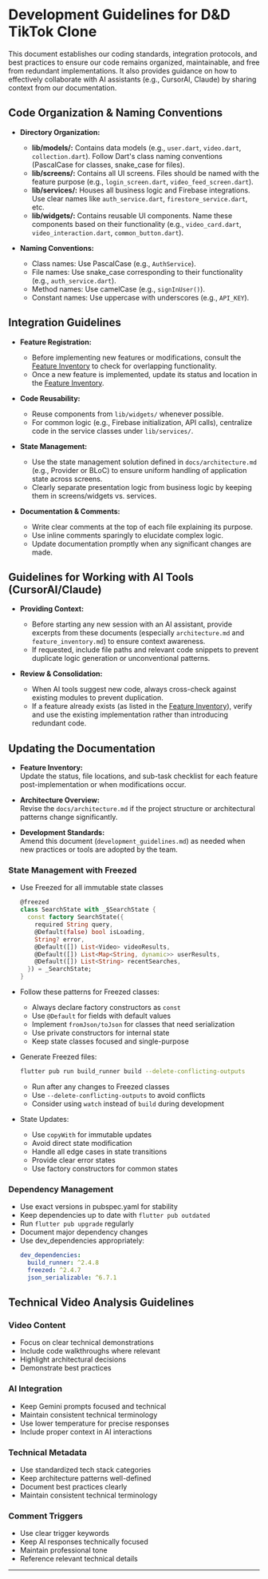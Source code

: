 # Development Guidelines for D&D TikTok Clone

This document establishes our coding standards, integration protocols, and best practices to ensure our code remains organized, maintainable, and free from redundant implementations. It also provides guidance on how to effectively collaborate with AI assistants (e.g., CursorAI, Claude) by sharing context from our documentation.

## Code Organization & Naming Conventions

- **Directory Organization:**
  - **lib/models/:** Contains data models (e.g., `user.dart`, `video.dart`, `collection.dart`). Follow Dart's class naming conventions (PascalCase for classes, snake_case for files).
  - **lib/screens/:** Contains all UI screens. Files should be named with the feature purpose (e.g., `login_screen.dart`, `video_feed_screen.dart`).
  - **lib/services/:** Houses all business logic and Firebase integrations. Use clear names like `auth_service.dart`, `firestore_service.dart`, etc.
  - **lib/widgets/:** Contains reusable UI components. Name these components based on their functionality (e.g., `video_card.dart`, `video_interaction.dart`, `common_button.dart`).

- **Naming Conventions:**
  - Class names: Use PascalCase (e.g., `AuthService`).
  - File names: Use snake_case corresponding to their functionality (e.g., `auth_service.dart`).
  - Method names: Use camelCase (e.g., `signInUser()`).
  - Constant names: Use uppercase with underscores (e.g., `API_KEY`).

## Integration Guidelines

- **Feature Registration:**
  - Before implementing new features or modifications, consult the [Feature Inventory](./feature_inventory.md) to check for overlapping functionality.
  - Once a new feature is implemented, update its status and location in the [Feature Inventory](./feature_inventory.md).

- **Code Reusability:**
  - Reuse components from `lib/widgets/` whenever possible.
  - For common logic (e.g., Firebase initialization, API calls), centralize code in the service classes under `lib/services/`.

- **State Management:**
  - Use the state management solution defined in `docs/architecture.md` (e.g., Provider or BLoC) to ensure uniform handling of application state across screens.
  - Clearly separate presentation logic from business logic by keeping them in screens/widgets vs. services.

- **Documentation & Comments:**
  - Write clear comments at the top of each file explaining its purpose.
  - Use inline comments sparingly to elucidate complex logic.
  - Update documentation promptly when any significant changes are made.

## Guidelines for Working with AI Tools (CursorAI/Claude)

- **Providing Context:**
  - Before starting any new session with an AI assistant, provide excerpts from these documents (especially `architecture.md` and `feature_inventory.md`) to ensure context awareness.
  - If requested, include file paths and relevant code snippets to prevent duplicate logic generation or unconventional patterns.

- **Review & Consolidation:**
  - When AI tools suggest new code, always cross-check against existing modules to prevent duplication.
  - If a feature already exists (as listed in the [Feature Inventory](./feature_inventory.md)), verify and use the existing implementation rather than introducing redundant code.

## Updating the Documentation

- **Feature Inventory:**  
  Update the status, file locations, and sub-task checklist for each feature post-implementation or when modifications occur.

- **Architecture Overview:**  
  Revise the `docs/architecture.md` if the project structure or architectural patterns change significantly.

- **Development Standards:**  
  Amend this document (`development_guidelines.md`) as needed when new practices or tools are adopted by the team.

### State Management with Freezed

- Use Freezed for all immutable state classes
  ```dart
  @freezed
  class SearchState with _$SearchState {
    const factory SearchState({
      required String query,
      @Default(false) bool isLoading,
      String? error,
      @Default([]) List<Video> videoResults,
      @Default([]) List<Map<String, dynamic>> userResults,
      @Default([]) List<String> recentSearches,
    }) = _SearchState;
  }
  ```

- Follow these patterns for Freezed classes:
  - Always declare factory constructors as `const`
  - Use `@Default` for fields with default values
  - Implement `fromJson/toJson` for classes that need serialization
  - Use private constructors for internal state
  - Keep state classes focused and single-purpose

- Generate Freezed files:
  ```bash
  flutter pub run build_runner build --delete-conflicting-outputs
  ```
  - Run after any changes to Freezed classes
  - Use `--delete-conflicting-outputs` to avoid conflicts
  - Consider using `watch` instead of `build` during development

- State Updates:
  - Use `copyWith` for immutable updates
  - Avoid direct state modification
  - Handle all edge cases in state transitions
  - Provide clear error states
  - Use factory constructors for common states

### Dependency Management

- Use exact versions in pubspec.yaml for stability
- Keep dependencies up to date with `flutter pub outdated`
- Run `flutter pub upgrade` regularly
- Document major dependency changes
- Use dev_dependencies appropriately:
  ```yaml
  dev_dependencies:
    build_runner: ^2.4.8
    freezed: ^2.4.7
    json_serializable: ^6.7.1
  ```

## Technical Video Analysis Guidelines

### Video Content
- Focus on clear technical demonstrations
- Include code walkthroughs where relevant
- Highlight architectural decisions
- Demonstrate best practices

### AI Integration
- Keep Gemini prompts focused and technical
- Maintain consistent technical terminology
- Use lower temperature for precise responses
- Include proper context in AI interactions

### Technical Metadata
- Use standardized tech stack categories
- Keep architecture patterns well-defined
- Document best practices clearly
- Maintain consistent technical terminology

### Comment Triggers
- Use clear trigger keywords
- Keep AI responses technically focused
- Maintain professional tone
- Reference relevant technical details

--- 